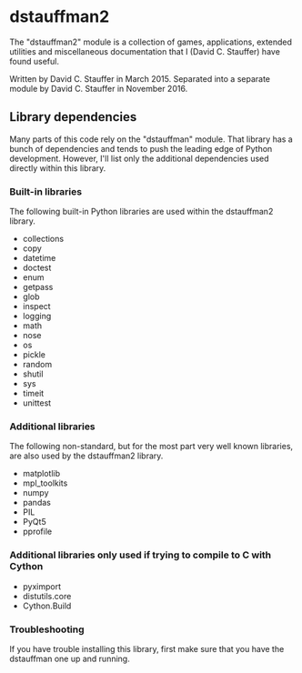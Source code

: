 # dstauffman2

The "dstauffman2" module is a collection of games, applications, extended utilities and miscellaneous documentation that I (David C. Stauffer) have found useful.

Written by David C. Stauffer in March 2015.
Separated into a separate module by David C. Stauffer in November 2016.

## Library dependencies

Many parts of this code rely on the "dstauffman" module.  That library has a bunch of dependencies and tends to push the leading edge of Python development.  However, I'll list only the additional dependencies used directly within this library.

### Built-in libraries

The following built-in Python libraries are used within the dstauffman2 library.

* collections
* copy
* datetime
* doctest
* enum
* getpass
* glob
* inspect
* logging
* math
* nose
* os
* pickle
* random
* shutil
* sys
* timeit
* unittest

### Additional libraries

The following non-standard, but for the most part very well known libraries, are also used by the dstauffman2 library.

* matplotlib
* mpl_toolkits
* numpy
* pandas
* PIL
* PyQt5
* pprofile

### Additional libraries only used if trying to compile to C with Cython
* pyximport
* distutils.core
* Cython.Build

### Troubleshooting

If you have trouble installing this library, first make sure that you have the dstauffman one up and running.
